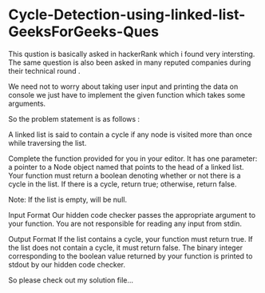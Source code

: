 # Cycle-Detection-using-linked-list-GeeksForGeeks-Ques

This qustion is basically asked in hackerRank which i found very intersting.
The same question is also been asked in many reputed companies during their technical round .


We need not to worry about taking user input and printing the data on console we just have to implement the given function which takes some arguments.


So the problem statement is as follows :

A linked list is said to contain a cycle if any node is visited more than once while traversing the list.

Complete the function provided for you in your editor. It has one parameter: a pointer to a Node object named  that points to the head of a linked list. Your function must return a boolean denoting whether or not there is a cycle in the list. If there is a cycle, return true; otherwise, return false.

Note: If the list is empty,  will be null.

Input Format
Our hidden code checker passes the appropriate argument to your function. You are not responsible for reading any input from stdin.


Output Format
If the list contains a cycle, your function must return true. If the list does not contain a cycle, it must return false. The binary integer corresponding to the boolean value returned by your function is printed to stdout by our hidden code checker.



So please check out my solution file...

